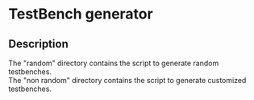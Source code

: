 # TestBench generator
## Description
The "random" directory contains the script to generate random testbenches. <br>
The "non random" directory contains the script to generate customized
testbenches. <br>
